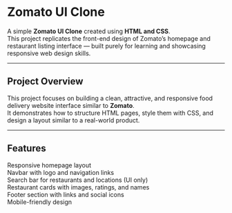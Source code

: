 # Zomato UI Clone

A simple **Zomato UI Clone** created using **HTML and CSS**.  
This project replicates the front-end design of Zomato’s homepage and restaurant listing interface — built purely for learning and showcasing responsive web design skills.

---

## Project Overview

This project focuses on building a clean, attractive, and responsive food delivery website interface similar to **Zomato**.  
It demonstrates how to structure HTML pages, style them with CSS, and design a layout similar to a real-world product.

---

## Features

 Responsive homepage layout  
 Navbar with logo and navigation links  
 Search bar for restaurants and locations (UI only)  
 Restaurant cards with images, ratings, and names  
 Footer section with links and social icons  
 Mobile-friendly design  

